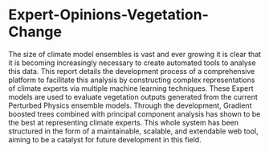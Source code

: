 # Expert-Opinions-Vegetation-Change
The size of climate model ensembles is vast and ever growing it is clear that it is becoming increasingly necessary to create automated tools to analyse this data. This report details the development process of a comprehensive platform to facilitate this analysis by constructing complex representations of climate experts via multiple machine learning techniques. These Expert models are used to evaluate vegetation outputs generated from the current Perturbed Physics ensemble models. Through the development, Gradient boosted trees combined with principal component analysis has shown to be the best at representing climate experts. This whole system has been structured in the form of a maintainable, scalable, and extendable web tool, aiming to be a catalyst for future development in this field.
